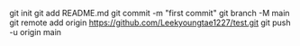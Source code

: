 git init
git add README.md
git commit -m "first commit"
git branch -M main
git remote add origin https://github.com/Leekyoungtae1227/test.git
git push -u origin main
